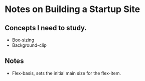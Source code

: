 # Notes on Building a Startup Site

## Concepts I need to study.

- Box-sizing
- Background-clip

## Notes

- Flex-basis, sets the initial main size for the flex-item.
